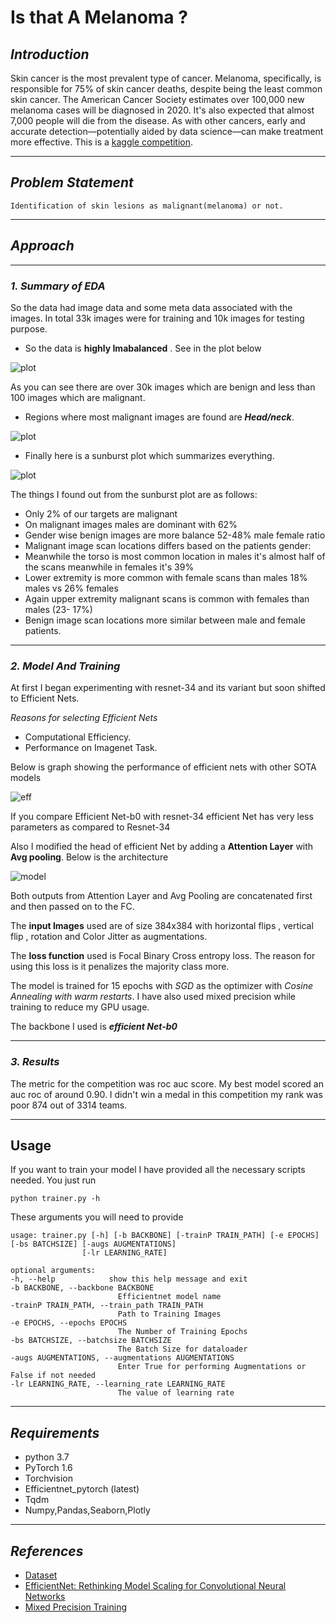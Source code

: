 # **Is that A Melanoma ?**   

## ***Introduction***

Skin cancer is the most prevalent type of cancer. Melanoma, specifically, is responsible for 75% of skin cancer deaths, despite being the least common skin cancer. The American Cancer Society estimates over 100,000 new melanoma cases will be diagnosed in 2020. It's also expected that almost 7,000 people will die from the disease. As with other cancers, early and accurate detection—potentially aided by data science—can make treatment more effective.
This is a [kaggle competition](https://www.kaggle.com/c/siim-isic-melanoma-classification).

---
## ***Problem Statement***

    Identification of skin lesions as malignant(melanoma) or not.

---

## ***Approach***
---
### ***1. Summary of EDA***

So the data had image data and some meta data associated with the images. In total 33k images were for training and 10k images for testing purpose.

* So the data is **highly Imabalanced** . See in the plot below

![plot](assets/train_dist.png)

As you can see there are over 30k images which are benign and less than 100 images which are malignant.

* Regions where most malignant images are found are ***Head/neck***.

![plot](assets/malginant_ratio.png)

* Finally here is a sunburst plot which summarizes everything.

![plot](assets/sunburst.png)

The things I found out from the sunburst plot are as follows:

* Only 2% of our targets are malignant
* On malignant images males are dominant with 62%
* Gender wise benign images are more balance 52-48% male female ratio
* Malignant image scan locations differs based on the patients gender:
* Meanwhile the torso is most common location in males it's almost half of the scans meanwhile in females it's 39%
* Lower extremity is more common with female scans than males 18% males vs 26% females
* Again upper extremity malignant scans is common with females than males (23- 17%)
* Benign image scan locations more similar between male and female patients.

---

### ***2. Model And Training***

At first I began experimenting with resnet-34 and its variant but soon shifted to Efficient Nets.

*Reasons for selecting Efficient Nets*

* Computational Efficiency.
* Performance on Imagenet Task.

Below is graph showing the performance of efficient nets with other SOTA models

![eff](assets/effnet.png)

If you compare Efficient Net-b0 with resnet-34 efficient Net has very less parameters as compared to Resnet-34

Also I modified the head of efficient Net by adding a **Attention Layer** with **Avg pooling**. Below is the architecture

![model](assets/model.png)

Both outputs from Attention Layer and Avg Pooling are concatenated first and then passed on to the FC. 

The **input Images** used are of size 384x384 with horizontal flips , vertical flip , rotation and Color Jitter as augmentations.

The **loss function** used is Focal Binary Cross entropy loss. The reason for using this loss is it penalizes the majority class more.

The model is trained for 15 epochs with *SGD* as the optimizer with *Cosine Annealing with warm restarts*. 
I have also used mixed precision while training to reduce my GPU usage.

The backbone I used is ***efficient Net-b0***

---

### ***3. Results***

The metric for the competition was roc auc score. My best model scored an auc roc of around 0.90. I didn't win a medal in this competition my rank was poor 874 out of 3314 teams.

---

## **Usage**

If you want to train your model I have provided all the necessary scripts needed. You just run 

    python trainer.py -h 

These arguments you will need to provide

    usage: trainer.py [-h] [-b BACKBONE] [-trainP TRAIN_PATH] [-e EPOCHS] [-bs BATCHSIZE] [-augs AUGMENTATIONS]
                    [-lr LEARNING_RATE]

    optional arguments:
    -h, --help            show this help message and exit
    -b BACKBONE, --backbone BACKBONE
                            Efficientnet model name
    -trainP TRAIN_PATH, --train_path TRAIN_PATH
                            Path to Training Images
    -e EPOCHS, --epochs EPOCHS
                            The Number of Training Epochs
    -bs BATCHSIZE, --batchsize BATCHSIZE
                            The Batch Size for dataloader
    -augs AUGMENTATIONS, --augmentations AUGMENTATIONS
                            Enter True for performing Augmentations or False if not needed
    -lr LEARNING_RATE, --learning_rate LEARNING_RATE
                            The value of learning rate

---

## ***Requirements***

* python 3.7
* PyTorch 1.6 
* Torchvision
* Efficientnet_pytorch (latest)
* Tqdm
* Numpy,Pandas,Seaborn,Plotly

---

## ***References***

* [Dataset](https://www.kaggle.com/cdeotte/jpeg-melanoma-384x384)
* [EfficientNet: Rethinking Model Scaling for Convolutional Neural Networks](https://arxiv.org/abs/1905.11946)
* [Mixed Precision Training](https://arxiv.org/abs/1710.03740)

